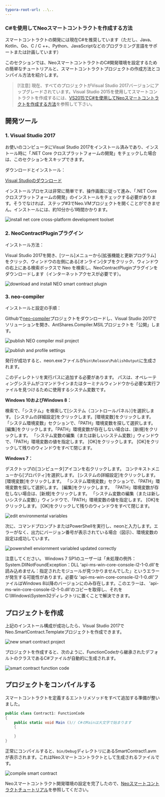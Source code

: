 ```yaml
---
typora-root-url: ..\..
---
```


### C#を使用してNeoスマートコントラクトを作成する方法

スマートコントラクトの開発には現在C#を推奨しています（ただし、Java、Kotlin、Go、C / C ++、Python、JavaScriptなどのプログラミング言語をサポートまたは計画しています）

このセクションでは、NeoスマートコントラクトのC#開発環境を設定するための簡単なチュートリアルと、スマートコントラクトプロジェクトの作成方法とコンパイル方法を紹介します。

   > [!注意]
   > 現在、すべてのプロジェクトがVisual Studio 2017バージョンにアップグレードされています。Visual Studio 2015を使用してスマートコントラクトを作成するには、[VS2015でC#を使用してNeoスマートコントラクトを作成する方法](getting-started-2015.md)を参照して下さい。

## 開発ツール

### 1. Visual Studio 2017

お使いのコンピュータにVisual Studio 2017をインストール済みであり、インストール時に「.NET Core クロスプラットフォームの開発」をチェックした場合は、このセクションをスキップできます。

ダウンロードとインストール：

[Visual Studioのダウンロード](https://www.visualstudio.com/products/visual-studio-community-vs)

インストールプロセスは非常に簡単です、操作画面に従って進み、「.NET Core クロスプラットフォームの開発」のインストールをチェックする必要があります。そうでなければ、ステップ#3でNeo.VMプロジェクトを開くことができません。インストールには、約10分から1時間かかります。

![install net core cross-platform development toolset](assets/install_core_cross_platform_development_toolset.png)

### 2. NeoContractPluginプラグイン

インストール方法：

Visual Studio 2017を開き、[ツール]メニューから[拡張機能と更新プログラム]をクリック、ウィンドウの左側にある[オンライン]タブをクリック、ウィンドウの右上にある検索ボックスで Neo を検索し、NeoContractPluginプラグインをダウンロードします（インターネットアクセスが必要です）。

![download and install NEO smart contract plugin](/assets/download_and_install_smart_contract_plugin.png)

### 3. neo-compiler

インストールと設定の手順：

Githubで[neo-compiler](https://github.com/neo-project/neo-compiler)プロジェクトをダウンロードし、Visual Studio 2017でソリューションを開き、AntShares.Compiler.MSILプロジェクトを「公開」します。

![publish NEO compiler msil project](/assets/publish_neo_compiler_msil_project.png)

![publish and profile settings](/assets/publish_and_profile_settings.png)


発行が成功すると、neon.exeファイルが`bin\Release\PublishOutput`に生成されます。

このディレクトリを実行パスに追加する必要があります。 パスは、オペレーティングシステムがコマンドラインまたはターミナルウィンドウから必要な実行ファイルを見つけるために使用するシステム変数です。

**Windows 10およびWindows 8：**

  検索で、「システム」を検索して[システム（コントロールパネル）]を選択します。
  [システムの詳細設定]をクリックします。[環境変数]をクリックします。 
  「システム環境変数」セクションで、「PATH」環境変数を探して選択します。 [編集]をクリックします。「PATH」環境変数が存在しない場合は、[新規]をクリックします。 
  「システム変数の編集（または新しいシステム変数）」ウィンドウで、「PATH」環境変数の値を指定します。 [OK]をクリックします。 [OK]をクリックして残りのウィンドウをすべて閉じます。

**Windows 7：**

  デスクトップの[コンピュータ]アイコンを右クリックします。
  コンテキストメニューから[プロパティ]を選択します。 
  [システムの詳細設定]をクリックします。[環境変数]をクリックします。 
  「システム環境変数」セクションで、「PATH」環境変数を探して選択します。 [編集]をクリックします。 「PATH」環境変数が存在しない場合は、[新規]をクリックします。 
  「システム変数の編集（または新しいシステム変数）」ウィンドウで、「PATH」環境変数の値を指定します。 [OK]をクリックします。 [OK]をクリックして残りのウィンドウをすべて閉じます。

![edit environmental variables](/assets/edit_environmental_variables.png)

次に、コマンドプロンプトまたはPowerShellを実行し、neonと入力します。エラーがなく、出力にバージョン番号が表示されている場合（図示）、環境変数の設定は成功しています。

![powershell enviornment variabled updated correctly](/assets/powershell_enviornment_variabled_updated_correctly.png)


注意してください。 Windows 7 SP1のユーザーは「未処理の例外：System.DllNotFoundException：DLL 'api-ms-win-core-console-l2-1-0.dll'を読み込めません：指定されたモジュールが見つかりませんでした」というエラーが発生する可能性があります。必要な 'api-ms-win-core-console-l2-1-0.dll'ファイルはWindows 8以降のバージョンにのみ存在します。このエラーは、 'api-ms-win-core-console-l2-1-0.dll'のコピーを取得し、それをC:\Windows\System32ディレクトリに置くことで解決できます。

## プロジェクトを作成

上記のインストール構成が成功したら、Visual Studio 2017でNeo.SmartContract.Templateプロジェクトを作成できます。

![new smart contract project](/assets/new_smart_contract_project.png)

プロジェクトを作成すると、次のように、FunctionCodeから継承されたデフォルトのクラスであるC#ファイルが自動的に生成されます。

![smart contract function code](/assets/smart_contract_function_code.png)

## プロジェクトをコンパイルする

スマートコントラクトを定義するエントリメソッドをすべて追加する準備が整いました。

```c#
public class Contract1: FunctionCode
{
    public static void Main ()// C#のMainは大文字で始まります
    {
        
    }
}
```

正常にコンパイルすると、`bin/Debug`ディレクトリにあるSmartContract1.avmが表示されます。これはNeoスマートコントラクトとして生成されるファイルです。

![compile smart contract](/assets/compile_smart_contract.png)

Neoスマートコントラクト開発環境の設定を完了したので、[Neoスマートコントラクトチュートリアル](tutorial.md)を参照してください。

